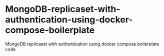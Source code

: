 # MongoDB-replicaset-with-authentication-using-docker-compose-boilerplate
MongoDB replicaset with authentication using docker compose boilerplate code
